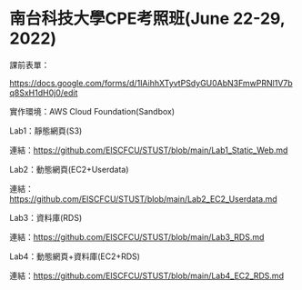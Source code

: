 # 南台科技大學CPE考照班(June 22-29, 2022)

課前表單：

https://docs.google.com/forms/d/1IAihhXTyvtPSdyGU0AbN3FmwPRNl1V7bq8SxH1dH0j0/edit

實作環境：AWS Cloud Foundation(Sandbox)


Lab1：靜態網頁(S3)

連結：https://github.com/EISCFCU/STUST/blob/main/Lab1_Static_Web.md

Lab2：動態網頁(EC2+Userdata)

連結：https://github.com/EISCFCU/STUST/blob/main/Lab2_EC2_Userdata.md

Lab3：資料庫(RDS)

連結：https://github.com/EISCFCU/STUST/blob/main/Lab3_RDS.md

Lab4：動態網頁+資料庫(EC2+RDS)

連結：https://github.com/EISCFCU/STUST/blob/main/Lab4_EC2_RDS.md
